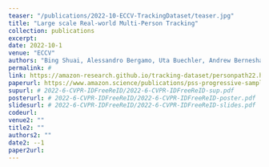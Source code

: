 ```yaml
---
teaser: "/publications/2022-10-ECCV-TrackingDataset/teaser.jpg"
title: "Large scale Real-world Multi-Person Tracking"
collection: publications
excerpt: 
date: 2022-10-1
venue: "ECCV"
authors: "Bing Shuai, Alessandro Bergamo, Uta Buechler, Andrew Berneshawi, Alyssa Boden, Joseph Tighe"
permalink: # 
link: https://amazon-research.github.io/tracking-dataset/personpath22.html
paperurl: https://www.amazon.science/publications/pss-progressive-sample-selection-for-open-world-visual-representation-learning
supurl: # 2022-6-CVPR-IDFreeReID/2022-6-CVPR-IDFreeReID-sup.pdf
posterurl: # 2022-6-CVPR-IDFreeReID/2022-6-CVPR-IDFreeReID-poster.pdf
slidesurl: # 2022-6-CVPR-IDFreeReID/2022-6-CVPR-IDFreeReID-slides.pdf
codeurl: 
venue2: ""
title2: ""
authors2: ""
date2: --1
paper2url: 
---
```



